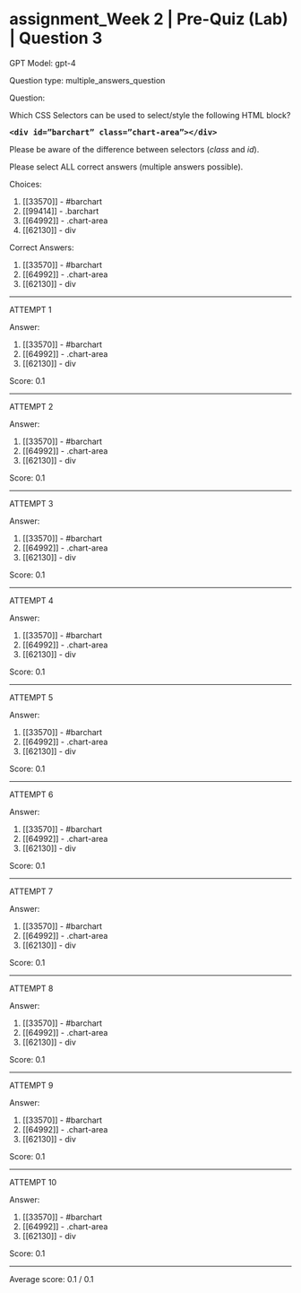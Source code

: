 # assignment_Week 2 | Pre-Quiz (Lab) | Question 3

GPT Model: gpt-4

Question type: multiple_answers_question

Question:
<div><p><span>Which CSS </span><span>Selectors</span><span> can be used to select/style the following HTML block?</span></p>
<pre><strong>&lt;div id=”barchart” class=”chart-area”&gt;&lt;/div&gt;</strong></pre>
<p><span>Please be aware of the difference between selectors (</span><i><span>class</span></i><span> and </span><i><span>id</span></i><span>).</span></p>
<p><span>Please select ALL correct answers (multiple answers possible).</span></p></div>

Choices:
1. [[33570]] - #barchart
2. [[99414]] - .barchart
3. [[64992]] - .chart-area
4. [[62130]] - div

Correct Answers:
1. [[33570]] - #barchart
3. [[64992]] - .chart-area
4. [[62130]] - div

****************************************

ATTEMPT 1

Answer: 
1. [[33570]] - #barchart
3. [[64992]] - .chart-area
4. [[62130]] - div

Score: 0.1

--------------------

ATTEMPT 2

Answer: 
1. [[33570]] - #barchart
3. [[64992]] - .chart-area
4. [[62130]] - div

Score: 0.1

--------------------

ATTEMPT 3

Answer: 
1. [[33570]] - #barchart
3. [[64992]] - .chart-area
4. [[62130]] - div

Score: 0.1

--------------------

ATTEMPT 4

Answer: 
1. [[33570]] - #barchart
3. [[64992]] - .chart-area
4. [[62130]] - div

Score: 0.1

--------------------

ATTEMPT 5

Answer: 
1. [[33570]] - #barchart
3. [[64992]] - .chart-area
4. [[62130]] - div

Score: 0.1

--------------------

ATTEMPT 6

Answer: 
1. [[33570]] - #barchart
3. [[64992]] - .chart-area
4. [[62130]] - div

Score: 0.1

--------------------

ATTEMPT 7

Answer: 
1. [[33570]] - #barchart
3. [[64992]] - .chart-area
4. [[62130]] - div

Score: 0.1

--------------------

ATTEMPT 8

Answer:
1. [[33570]] - #barchart
3. [[64992]] - .chart-area
4. [[62130]] - div

Score: 0.1

--------------------

ATTEMPT 9

Answer: 
1. [[33570]] - #barchart
3. [[64992]] - .chart-area
4. [[62130]] - div

Score: 0.1

--------------------

ATTEMPT 10

Answer: 
1. [[33570]] - #barchart
3. [[64992]] - .chart-area
4. [[62130]] - div

Score: 0.1

--------------------

Average score: 0.1 / 0.1
